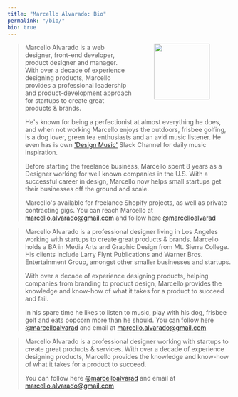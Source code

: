 ```yaml
---
title: "Marcello Alvarado: Bio"
permalink: "/bio/"
bio: true
---
```


<p><img align="right" src="{{ site.baseurl }}/assets/images/me-03.jpg" width="125" hspace="50" class="m-l m-b-md b-r"></p>

<blockquote id="long" class="none">
    <p>Marcello Alvarado is a web designer, front-end developer, product designer and manager. With over a decade of experience designing products, Marcello provides a professional leadership and product-development approach for startups to create great products & brands.</p>
	<p>He's known for being a perfectionist at almost everything he does, and when not working Marcello enjoys the outdoors, frisbee golfing, is a dog lover, green tea enthusiasts and an avid music listener. He even has is own <a href="http://eepurl.com/gHnVBH" target="_blank">'Design Music'</a> Slack Channel for daily music inspiration.</p>
	<p>Before starting the freelance business, Marcello spent 8 years as a Designer working for well known companies in the U.S. With a successful career in design, Marcello now helps small startups get their businesses off the ground and scale.</p>
	<p>Marcello's available for freelance Shopify projects, as well as private contracting gigs. You can reach Marcello at <a href="mailto:marcello.alvarado@gmail.com?subject=Inquiry from AlvaradoM.com" target="_blank">marcello.alvarado@gmail.com</a> and follow here <a href="https://twitter.com/marcelloalvarad" target="_blank">@marcelloalvarad</a></p>
</blockquote>

<blockquote id="med">
    <p>Marcello Alvarado is a professional designer living in Los Angeles working with startups to create great products & brands. Marcello holds a BA in Media Arts and Graphic Design from Mt. Sierra College. His clients include Larry Flynt Publications and Warner Bros. Entertainment Group, amongst other smaller businesses and startups.</p>
	<p>With over a decade of experience designing products, helping companies from branding to product design, Marcello provides the knowledge and know-how of what it takes for a product to succeed and fail.</p>
	<p>In his spare time he likes to listen to music, play with his dog, frisbee golf and eats popcorn more than he should. You can follow here <a href="https://twitter.com/marcelloalvarad" target="_blank">@marcelloalvarad</a> and email at <a href="mailto:marcello.alvarado@gmail.com?subject=Inquiry from AlvaradoM.com" target="_blank">marcello.alvarado@gmail.com</a></p>
</blockquote>

<blockquote id="short" class="none">
    <p>Marcello Alvarado is a professional designer working with startups to create great products & services. With over a decade of experience designing products, Marcello provides the knowledge and know-how of what it takes for a product to succeed.</p>
	<p>You can follow here <a href="https://twitter.com/marcelloalvarad" target="_blank">@marcelloalvarad</a> and email at <a href="mailto:marcello.alvarado@gmail.com?subject=Inquiry from AlvaradoM.com" target="_blank">marcello.alvarado@gmail.com</a></p>
</blockquote>
